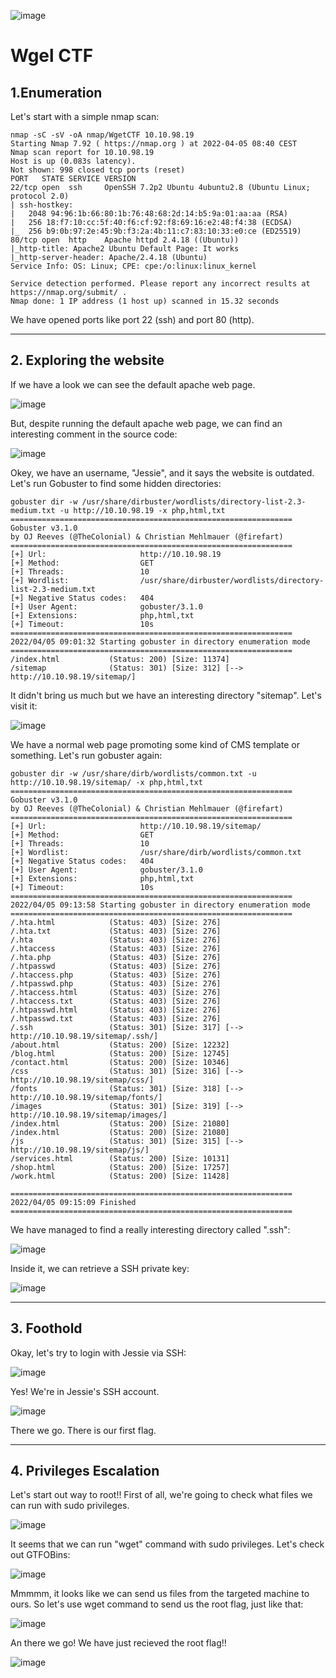 ![image](https://user-images.githubusercontent.com/99112106/174284175-3c50b849-29d2-44f0-9805-4215d57b4e73.png)

# Wgel CTF 

## 1.Enumeration 

Let's start with a simple nmap scan:

```
nmap -sC -sV -oA nmap/WgetCTF 10.10.98.19
Starting Nmap 7.92 ( https://nmap.org ) at 2022-04-05 08:40 CEST
Nmap scan report for 10.10.98.19
Host is up (0.083s latency).
Not shown: 998 closed tcp ports (reset)
PORT   STATE SERVICE VERSION
22/tcp open  ssh     OpenSSH 7.2p2 Ubuntu 4ubuntu2.8 (Ubuntu Linux; protocol 2.0)
| ssh-hostkey: 
|   2048 94:96:1b:66:80:1b:76:48:68:2d:14:b5:9a:01:aa:aa (RSA)
|   256 18:f7:10:cc:5f:40:f6:cf:92:f8:69:16:e2:48:f4:38 (ECDSA)
|_  256 b9:0b:97:2e:45:9b:f3:2a:4b:11:c7:83:10:33:e0:ce (ED25519)
80/tcp open  http    Apache httpd 2.4.18 ((Ubuntu))
|_http-title: Apache2 Ubuntu Default Page: It works
|_http-server-header: Apache/2.4.18 (Ubuntu)
Service Info: OS: Linux; CPE: cpe:/o:linux:linux_kernel

Service detection performed. Please report any incorrect results at https://nmap.org/submit/ .
Nmap done: 1 IP address (1 host up) scanned in 15.32 seconds
```

We have opened ports like port 22 (ssh) and port 80 (http).
* * *
## 2.  Exploring the website

If we have a look we can see the default apache web page.

![image](https://user-images.githubusercontent.com/99112106/174284187-6f80e6f7-14a0-46a6-a658-b32c64532e39.png)

But, despite running the default apache web page, we can find an interesting comment in the source code:

![image](https://user-images.githubusercontent.com/99112106/174284196-fc40e384-9fd0-42cd-b572-763a5d4b916a.png)

Okey, we have an username, "Jessie", and it says the website is outdated. Let's run Gobuster to find some hidden directories:

```
gobuster dir -w /usr/share/dirbuster/wordlists/directory-list-2.3-medium.txt -u http://10.10.98.19 -x php,html,txt 
===============================================================
Gobuster v3.1.0
by OJ Reeves (@TheColonial) & Christian Mehlmauer (@firefart)
===============================================================
[+] Url:                     http://10.10.98.19
[+] Method:                  GET
[+] Threads:                 10
[+] Wordlist:                /usr/share/dirbuster/wordlists/directory-list-2.3-medium.txt
[+] Negative Status codes:   404
[+] User Agent:              gobuster/3.1.0
[+] Extensions:              php,html,txt
[+] Timeout:                 10s
===============================================================
2022/04/05 09:01:32 Starting gobuster in directory enumeration mode
===============================================================
/index.html           (Status: 200) [Size: 11374]
/sitemap              (Status: 301) [Size: 312] [--> http://10.10.98.19/sitemap/]
```

It didn't bring us much but we have an interesting directory "sitemap". Let's visit it:

![image](https://user-images.githubusercontent.com/99112106/174284218-9eddad1d-5e59-4453-a821-81b3779b3e7b.png)

We have a normal web page promoting some kind of CMS template or something. Let's run gobuster again:

```
gobuster dir -w /usr/share/dirb/wordlists/common.txt -u http://10.10.98.19/sitemap/ -x php,html,txt   
===============================================================
Gobuster v3.1.0
by OJ Reeves (@TheColonial) & Christian Mehlmauer (@firefart)
===============================================================
[+] Url:                     http://10.10.98.19/sitemap/
[+] Method:                  GET
[+] Threads:                 10
[+] Wordlist:                /usr/share/dirb/wordlists/common.txt
[+] Negative Status codes:   404
[+] User Agent:              gobuster/3.1.0
[+] Extensions:              php,html,txt
[+] Timeout:                 10s
===============================================================
2022/04/05 09:13:58 Starting gobuster in directory enumeration mode
===============================================================
/.hta.html            (Status: 403) [Size: 276]
/.hta.txt             (Status: 403) [Size: 276]
/.hta                 (Status: 403) [Size: 276]
/.htaccess            (Status: 403) [Size: 276]
/.hta.php             (Status: 403) [Size: 276]
/.htpasswd            (Status: 403) [Size: 276]
/.htaccess.php        (Status: 403) [Size: 276]
/.htpasswd.php        (Status: 403) [Size: 276]
/.htaccess.html       (Status: 403) [Size: 276]
/.htaccess.txt        (Status: 403) [Size: 276]
/.htpasswd.html       (Status: 403) [Size: 276]
/.htpasswd.txt        (Status: 403) [Size: 276]
/.ssh                 (Status: 301) [Size: 317] [--> http://10.10.98.19/sitemap/.ssh/]
/about.html           (Status: 200) [Size: 12232]                                     
/blog.html            (Status: 200) [Size: 12745]                                     
/contact.html         (Status: 200) [Size: 10346]                                     
/css                  (Status: 301) [Size: 316] [--> http://10.10.98.19/sitemap/css/] 
/fonts                (Status: 301) [Size: 318] [--> http://10.10.98.19/sitemap/fonts/]
/images               (Status: 301) [Size: 319] [--> http://10.10.98.19/sitemap/images/]
/index.html           (Status: 200) [Size: 21080]                                       
/index.html           (Status: 200) [Size: 21080]                                       
/js                   (Status: 301) [Size: 315] [--> http://10.10.98.19/sitemap/js/]    
/services.html        (Status: 200) [Size: 10131]                                       
/shop.html            (Status: 200) [Size: 17257]                                       
/work.html            (Status: 200) [Size: 11428]                                       
                                                                                        
===============================================================
2022/04/05 09:15:09 Finished
===============================================================
```

We have managed to find a really interesting directory called ".ssh":

![image](https://user-images.githubusercontent.com/99112106/174284236-8f388814-4254-45b4-a8a7-ebca055ee585.png)

Inside it, we can retrieve a SSH private key:

![image](https://user-images.githubusercontent.com/99112106/174284251-991f09dc-02e5-486b-9923-097616dac64f.png)
* * *
## 3. Foothold

Okay, let's try to login with Jessie via SSH:

![image](https://user-images.githubusercontent.com/99112106/174284266-b521ee4c-b188-4fdd-b67f-073eb100b66a.png)

Yes! We're in Jessie's SSH account.

![image](https://user-images.githubusercontent.com/99112106/174284276-d88901e1-3d39-4782-9795-2fa281c0802b.png)

There we go. There is our first flag.
* * *
## 4. Privileges Escalation

Let's start out way to root!! First of all, we're going to check what files we can run with sudo privileges.

![image](https://user-images.githubusercontent.com/99112106/174284304-11f49095-4357-4b07-ba88-83393c62ca92.png)

It seems that we can run "wget" command with sudo privileges. Let's check out GTFOBins:

![image](https://user-images.githubusercontent.com/99112106/174284315-dd833156-a795-40df-a62f-8f91763255a4.png)

Mmmmm, it looks like we can send us files from the targeted machine to ours. So let's use wget command to send us the root flag, just like that:

![image](https://user-images.githubusercontent.com/99112106/174284328-02d1fac2-f21e-41c1-bc3c-dba58a65291c.png)

An there we go! We have just recieved the root flag!!

![image](https://user-images.githubusercontent.com/99112106/174284337-0ce75dad-c6dd-46f4-8c22-1d2a7aa838dd.png)
